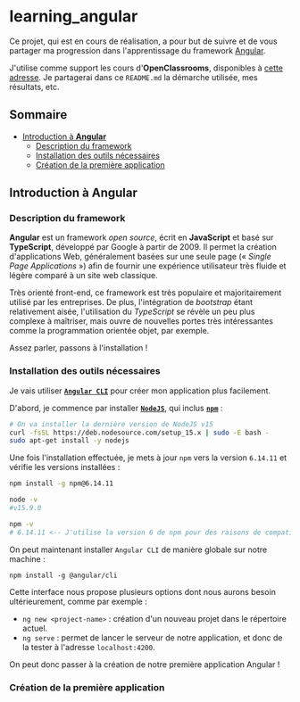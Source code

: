 # learning_angular

Ce projet, qui est en cours de réalisation, a pour but de suivre et de vous partager ma progression dans l'apprentissage du framework [Angular](https://angular.io/).

J'utilise comme support les cours d'**OpenClassrooms**, disponibles à [cette adresse](https://openclassrooms.com/fr/courses/4668271-developpez-des-applications-web-avec-angular). Je partagerai dans ce `README.md` la démarche utilisée, mes résultats, etc.  

## Sommaire

- [Introduction à **Angular**](#introduction-à-angular)
  - [Description du framework](#description-du-framework)
  - [Installation des outils nécessaires](#installation-des-outils-nécessaires)
  - [Création de la première application](#création-de-la-première-application)

## Introduction à **Angular**

### Description du framework

**Angular** est un framework *open source*, écrit en **JavaScript** et basé sur **TypeScript**, développé par Google à partir de 2009. Il permet la création d'applications Web, généralement basées sur une seule page (« *Single Page Applications* ») afin de fournir une expérience utilisateur très fluide et légère comparé à un site web classique.

Très orienté front-end, ce framework est très populaire et majoritairement utilisé par les entreprises. De plus, l'intégration de *bootstrap* étant relativement aisée, l'utilisation du *TypeScript* se révèle un peu plus complexe à maîtriser, mais ouvre de nouvelles portes très intéressantes comme la programmation orientée objet, par exemple.

Assez parler, passons à l'installation !

### Installation des outils nécessaires

Je vais utiliser **[`Angular CLI`](https://cli.angular.io/)** pour créer mon application plus facilement.

D'abord, je commence par installer **[`NodeJS`](https://nodejs.org/en/)**, qui inclus **[`npm`](https://www.npmjs.com/)** :
```bash
# On va installer la dernière version de NodeJS v15
curl -fsSL https://deb.nodesource.com/setup_15.x | sudo -E bash -
sudo apt-get install -y nodejs
```

Une fois l'installation effectuée, je mets à jour `npm` vers la version `6.14.11` et vérifie les versions installées :

```bash
npm install -g npm@6.14.11

node -v                                               
#v15.9.0

npm -v
# 6.14.11 <-- J'utilise la version 6 de npm pour des raisons de compatibilité avec Angular
```

On peut maintenant installer `Angular CLI` de manière globale sur notre machine :
```
npm install -g @angular/cli
```

Cette interface nous propose plusieurs options dont nous aurons besoin ultérieurement, comme par exemple :
- `ng new <project-name>` : création d'un nouveau projet dans le répertoire actuel.
- `ng serve` : permet de lancer le serveur de notre application, et donc de la tester à l'adresse `localhost:4200`.

On peut donc passer à la création de notre première application Angular !

### Création de la première application
